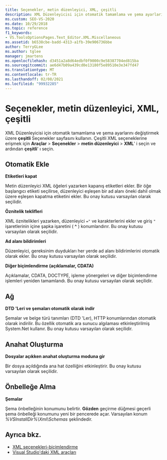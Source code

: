 ```yaml
---
title: Seçenekler, metin düzenleyici, XML, çeşitli
description: XML Düzenleyicisi için otomatik tamamlama ve şema ayarlarını değiştirmek üzere XAML bölümündeki çeşitli sayfasını nasıl kullanacağınızı öğrenin.
ms.custom: SEO-VS-2020
ms.date: 10/29/2018
ms.topic: reference
f1_keywords:
- VS.ToolsOptionsPages.Text_Editor.XML.Miscellaneous
ms.assetid: b6538cbe-badd-4313-a1fb-39e906736bbe
author: TerryGLee
ms.author: tglee
manager: jmartens
ms.openlocfilehash: d3451a2a8d64edbf0f9000c9e58387704ed815ba
ms.sourcegitcommit: ae6d47b09a439cd0e13180f5e89510e3e347fd47
ms.translationtype: MT
ms.contentlocale: tr-TR
ms.lasthandoff: 02/08/2021
ms.locfileid: "99932285"
---
```

# <a name="options-text-editor-xml-miscellaneous"></a>Seçenekler, metin düzenleyici, XML, çeşitli

XML Düzenleyicisi için otomatik tamamlama ve şema ayarlarını değiştirmek üzere **çeşitli** Seçenekler sayfasını kullanın. Çeşitli XML seçeneklerine erişmek için **Araçlar**  >  **Seçenekler**  >  **metin düzenleyici**  >  **XML**' i seçin ve ardından **çeşitli**' ı seçin.

## <a name="auto-insert"></a>Otomatik Ekle

**Etiketleri kapat**

Metin düzenleyici XML öğeleri yazarken kapanış etiketleri ekler. Bir öğe başlangıcı etiketi seçilirse, düzenleyici eşleşen bir ad alanı öneki dahil olmak üzere eşleşen kapatma etiketini ekler. Bu onay kutusu varsayılan olarak seçilidir.

**Öznitelik teklifleri**

XML öznitelikleri yazarken, düzenleyici `="` ve karakterlerini ekler ve giriş `"` işaretlerinin içine şapka işaretini ( **^** ) konumlandırır. Bu onay kutusu varsayılan olarak seçilidir.

**Ad alanı bildirimleri**

Düzenleyici, gereksinim duydukları her yerde ad alanı bildirimlerini otomatik olarak ekler. Bu onay kutusu varsayılan olarak seçilidir.

**Diğer biçimlendirme (açıklamalar, CDATA)**

Açıklamalar, CDATA, DOCTYPE, işleme yönergeleri ve diğer biçimlendirme işlemleri yeniden tamamlandı. Bu onay kutusu varsayılan olarak seçilidir.

## <a name="network"></a>Ağ

**DTD 'Leri ve şemaları otomatik olarak indir**

Şemalar ve belge türü tanımları (DTD 'Ler), HTTP konumlarından otomatik olarak indirilir. Bu özellik otomatik ara sunucu algılaması etkinleştirilmiş System.Net kullanır. Bu onay kutusu varsayılan olarak seçilidir.

## <a name="outlining"></a>Anahat Oluşturma

**Dosyalar açıkken anahat oluşturma moduna gir**

Bir dosya açıldığında ana hat özelliğini etkinleştirir. Bu onay kutusu varsayılan olarak seçilidir.

## <a name="caching"></a>Önbelleğe Alma

**Şemalar**

Şema önbelleğinin konumunu belirtir. **Gözden** geçirme düğmesi geçerli şema önbelleği konumunu yeni bir pencerede açar. Varsayılan konum *%VSInstallDir%\Xml\Schemas* şeklindedir.

## <a name="see-also"></a>Ayrıca bkz.

- [XML seçenekleri-biçimlendirme](options-text-editor-xml-formatting.md)
- [Visual Studio'daki XML araçları](../../xml-tools/xml-tools-in-visual-studio.md)
